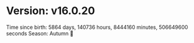 # Version: v16.0.20
Time since birth: 5864 days, 140736 hours, 8444160 minutes, 506649600 seconds
Season: Autumn 🍁
